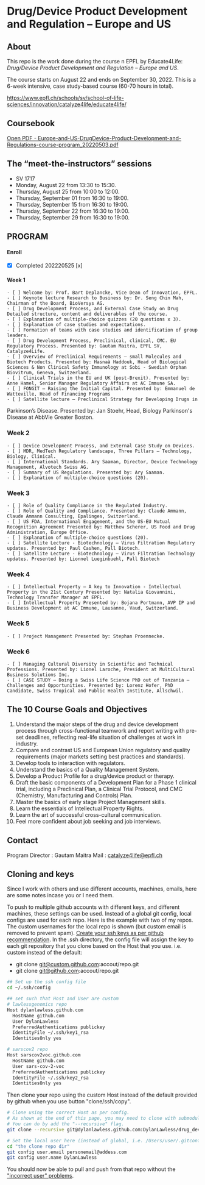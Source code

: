 # Drug/Device Product Development and Regulation – Europe and US

## About
This repo is the work done during the course n EPFL by Educate4Life:
_Drug/Device Product Development and Regulation – Europe and US_.

The course starts on August 22 and ends on September 30, 2022. This is a 6-week intensive, case study-based course (60-70 hours in total).

<https://www.epfl.ch/schools/sv/school-of-life-sciences/innovation/catalyze4life/educate4life/>

## Coursebook
[Open PDF - Europe-and-US-DrugDevice-Product-Development-and-Regulations-course-program_20220503.pdf](./doc/Europe-and-US-DrugDevice-Product-Development-and-Regulations-course-program_20220503.pdf)

## The “meet-the-instructors” sessions 
* SV 1717
* Monday,	August 22 from 13:30 to 15:30.
* Thursday,	August 25 from 10:00 to 12:00.
* Thursday,	September 01 from 16:30 to 19:00.
* Thursday,	September 15 from 16:30 to 19:00.
* Thursday,	September 22 from 16:30 to 19:00.
* Thursday,	September 29 from 16:30 to 19:00.

## PROGRAM
#### Enroll
  - [x] Completed 202220525
[x] 
#### Week 1
	- [ ] Welcome by: Prof. Bart Deplancke, Vice Dean of Innovation, EPFL.
	- [ ] Keynote lecture Research to Business by: Dr. Seng Chin Mah, Chairman of the Board, BioVersys AG.
	- [ ] Drug Development Process, and External Case Study on Drug Detailed structure, content and deliverables of the course.
	- [ ] Explanation of multiple-choice quizzes (20 questions x 3).
	- [ ] Explanation of case studies and expectations.
	- [ ] Formation of teams with case studies and identification of group leaders.
	- [ ] Drug Development Process, Preclinical, clinical, CMC. EU Regulatory Process. Presented by: Gautam Maitra, EPFL SV, Catalyze4Life.
 	- [ ] Overview of Preclinical Requirements – small Molecules and Biotech Products. Presented by: Hasnaà Haddouk, Head of Biological Sciences & Non Clinical Safety Immunology at Sobi - Swedish Orphan Biovitrum, Geneva, Switzerland.
	- [ ] Clinical Trials in the EU and UK (post-Brexit). Presented by: Anne Hamel, Senior Manager Regulatory Affairs at AC Immune SA.
	- [ ] FONGIT – Raising the Initial Capital. Presented by: Emmanuel de Watteville, Head of Financing Programs
	- [ ] Satellite lecture – Preclinical Strategy for Developing Drugs in
Parkinson’s Disease. Presented by: Jan Stoehr, Head, Biology Parkinson's Disease at AbbVie Greater Boston.

### Week 2
	- [ ] Device Development Process, and External Case Study on Devices.
	- [ ] MDR, MedTech Regulatory landscape, Three Pillars – Technology, Biology, Clinical.
	- [ ] International Standards. Ary Saaman, Director, Device Technology Management, Alvotech Swiss AG.
	- [ ] Summary of US Regulations. Presented by: Ary Saaman.
	- [ ] Explanation of multiple-choice questions (20).

### Week 3
	- [ ] Role of Quality Compliance in the Regulated Industry.
	- [ ] Role of Quality and Compliance. Presented by: Claude Ammann, Claude Ammann Consulting, Epalinges, Switzerland.
	- [ ] US FDA, International Engagement, and the US-EU Mutual Recognition Agreement Presented by: Matthew Scherer, US Food and Drug Administration, Europe Office.
	- [ ] Explanation of multiple-choice questions (20).
	- [ ] Satellite Lecture - Biotechnology – Virus Filtration Regulatory updates. Presented by: Paul Cashen, Pall Biotech.
	- [ ] Satellite Lecture - Biotechnology – Virus Filtration Technology updates. Presented by: Lionnel Lueginbuehl, Pall Biotech

 ### Week 4
	- [ ] Intellectual Property – A key to Innovation - Intellectual Property in the 21st Century Presented by: Natalia Giovannini, Technology Transfer Manager at EPFL.
	- [ ] Intellectual Property Presented by: Bojana Portmann, AVP IP and Business Development at AC Immune, Lausanne, Vaud, Switzerland.

### Week 5
	- [ ] Project Management Presented by: Stephan Proennecke.

### Week 6
	- [ ] Managing Cultural Diversity in Scientific and Technical Professions. Presented by: Lionel Laroche, President at MultiCultural Business Solutions Inc.
	- [ ] CASE STUDY – Doing a Swiss Life Science PhD out of Tanzania – Challenges and Opportunities. Presented by: Lorenz Hofer, PhD Candidate, Swiss Tropical and Public Health Institute, Allschwil.

## The 10 Course Goals and Objectives

1. Understand the major steps of the drug and device development process through cross-functional teamwork and report writing with pre-set deadlines, reflecting real-life situation of challenges at work in industry.
2. Compare and contrast US and European Union regulatory and quality requirements (major markets setting best practices and standards).
3. Develop tools to interaction with regulators.
4. Understand the basics of a Quality Management System.
5. Develop a Product Profile for a drug/device product or therapy.
6. Draft the basic components of a Development Plan for a Phase 1 clinical trial, including a Preclinical Plan, a Clinical Trial Protocol, and CMC (Chemistry, Manufacturing and Controls) Plan.
7. Master the basics of early stage Project Management skills.
8. Learn the essentials of Intellectual Property Rights.
9. Learn the art of successful cross-cultural communication.
10. Feel more confident about job seeking and job interviews.

## Contact
Program Director : Gautam Maitra
Mail : catalyze4life@epfl.ch

## Cloning and keys
Since I work with others and use different accounts, machines, emails, here are some notes incase you or I need them.

To push to multiple github accounts with different keys,
and different machines, these settings can be used.
Instead of a global git config, local configs are used for each repo.
Here is the example with two of my repos.
The custom usernames for the local repo is shown (but custom email is removed to prevent spam).
[Create your ssh keys as per github recommendation](https://docs.github.com/en/github/authenticating-to-github/connecting-to-github-with-ssh/generating-a-new-ssh-key-and-adding-it-to-the-ssh-agent). 
In the .ssh directory, the config file will assign the key to each git repository that you clone based on the Host that you use. i.e. custom instead of the default:

* git clone git@custom.github.com:accout/repo.git
* git clone git@github.com:accout/repo.git

``` bash 
## Set up the ssh config file
cd ~/.ssh/config

## set such that Host and User are custom
# lawlessgenomics repo
Host dylanlawless.github.com
  HostName github.com
  User DylanLawless
  PreferredAuthentications publickey
  IdentityFile ~/.ssh/key1_rsa
  IdentitiesOnly yes

# sarscov2 repo
Host sarscov2voc.github.com
  HostName github.com
  User sars-cov-2-voc
  PreferredAuthentications publickey
  IdentityFile ~/.ssh/key2_rsa
  IdentitiesOnly yes

```

Then clone your repo using the custom Host instead of the default provided by github when you use button "clone/ssh/copy".

``` bash
# Clone using the correct Host as per config.
# As shown at the end of this page, you may need to clone with submodules.
# You can do by add the "--recursive" flag. 
git clone --recursive git@dylanlawless.github.com:DylanLawless/drug_dev_reg

# Set the local user here (instead of global, i.e. /Users/user/.gitconfig)
cd "the clone repo dir"
git config user.email personemail@addess.com
git config user.name DylanLawless
```

You should now be able to pull and push from that repo without the ["incorrect user" problems](https://stackoverflow.com/questions/4665337/git-pushing-to-remote-github-repository-as-wrong-user).

